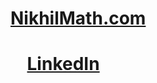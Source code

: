# [NikhilMath.com](https://NikhilMath.com)

# &nbsp;&nbsp;&nbsp;&nbsp;[LinkedIn](https://www.linkedin.com/in/nikhil-math/)<br />

